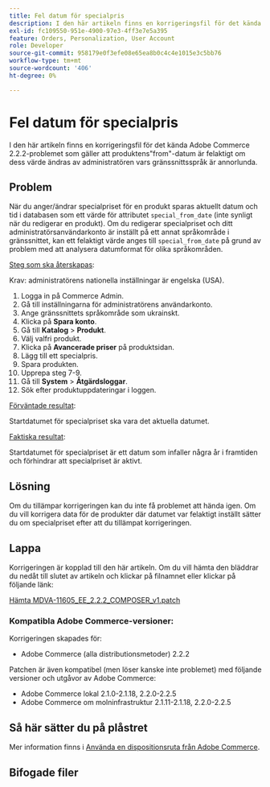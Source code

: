 ```yaml
---
title: Fel datum för specialpris
description: I den här artikeln finns en korrigeringsfil för det kända Adobe Commerce 2.2.2-problemet som gäller att produktens"from"-datum är felaktigt om dess värde ändras av administratören vars gränssnittsspråk är annorlunda.
exl-id: fc109550-951e-4900-97e3-4ff3e7e5a395
feature: Orders, Personalization, User Account
role: Developer
source-git-commit: 958179e0f3efe08e65ea8b0c4c4e1015e3c5bb76
workflow-type: tm+mt
source-wordcount: '406'
ht-degree: 0%

---
```


# Fel datum för specialpris

I den här artikeln finns en korrigeringsfil för det kända Adobe Commerce 2.2.2-problemet som gäller att produktens&quot;from&quot;-datum är felaktigt om dess värde ändras av administratören vars gränssnittsspråk är annorlunda.

## Problem

När du anger/ändrar specialpriset för en produkt sparas aktuellt datum och tid i databasen som ett värde för attributet `special_from_date` (inte synligt när du redigerar en produkt). Om du redigerar specialpriset och ditt administratörsanvändarkonto är inställt på ett annat språkområde i gränssnittet, kan ett felaktigt värde anges till `special_from_date` på grund av problem med att analysera datumformat för olika språkområden.

<u>Steg som ska återskapas</u>:

Krav: administratörens nationella inställningar är engelska (USA).

1. Logga in på Commerce Admin.
1. Gå till inställningarna för administratörens användarkonto.
1. Ange gränssnittets språkområde som ukrainskt.
1. Klicka på **Spara konto**.
1. Gå till **Katalog** > **Produkt**.
1. Välj valfri produkt.
1. Klicka på **Avancerade priser** på produktsidan.
1. Lägg till ett specialpris.
1. Spara produkten.
1. Upprepa steg 7-9.
1. Gå till **System** > **Åtgärdsloggar**.
1. Sök efter produktuppdateringar i loggen.

<u>Förväntade resultat</u>:

Startdatumet för specialpriset ska vara det aktuella datumet.

<u>Faktiska resultat</u>:

Startdatumet för specialpriset är ett datum som infaller några år i framtiden och förhindrar att specialpriset är aktivt.

## Lösning

Om du tillämpar korrigeringen kan du inte få problemet att hända igen. Om du vill korrigera data för de produkter där datumet var felaktigt inställt sätter du om specialpriset efter att du tillämpat korrigeringen.

## Lappa

Korrigeringen är kopplad till den här artikeln. Om du vill hämta den bläddrar du nedåt till slutet av artikeln och klickar på filnamnet eller klickar på följande länk:

[Hämta MDVA-11605\_EE\_2.2.2\_COMPOSER\_v1.patch](assets/MDVA-11605_EE_2.2.2_COMPOSER_v1.patch.zip)

### Kompatibla Adobe Commerce-versioner:

Korrigeringen skapades för:

* Adobe Commerce (alla distributionsmetoder) 2.2.2

Patchen är även kompatibel (men löser kanske inte problemet) med följande versioner och utgåvor av Adobe Commerce:

* Adobe Commerce lokal 2.1.0-2.1.18, 2.2.0-2.2.5
* Adobe Commerce om molninfrastruktur 2.1.11-2.1.18, 2.2.0-2.2.5

## Så här sätter du på plåstret

Mer information finns i [Använda en dispositionsruta från Adobe Commerce](/help/how-to/general/how-to-apply-a-composer-patch-provided-by-magento.md).

## Bifogade filer
